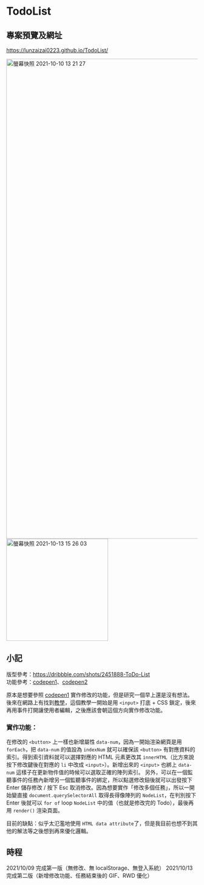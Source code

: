# TodoList
## 專案預覽及網址
https://lunzaizai0223.github.io/TodoList/

<img width="1259" alt="螢幕快照 2021-10-10 13 21 27" src="https://user-images.githubusercontent.com/77038018/136683368-36b46f72-1887-43a8-b33d-716bd680930d.png">
<img width="268" alt="螢幕快照 2021-10-13 15 26 03" src="https://user-images.githubusercontent.com/77038018/137086666-5c8a191d-413e-4fe9-ab5d-a7c8118d6dfa.png">


## 小記
版型參考：https://dribbble.com/shots/2451888-ToDo-List <br>
功能參考：[codepen1](https://codepen.io/jarvis73045/pen/OJWWGjN)、[codepen2](https://codepen.io/saawsan/pen/jayzeq)

原本是想要參照 [codepen1](https://codepen.io/jarvis73045/pen/OJWWGjN) 實作修改的功能，但是研究一個早上還是沒有想法。後來在網路上有找到[教學](https://www.youtube.com/watch?v=MkESyVB4oUw)，這個教學一開始是用 `<input>` 打底 + CSS 鎖定，後來再用事件打開讓使用者編輯，之後應該會朝這個方向實作修改功能。

### 實作功能：
在修改的 `<button>` 上一樣也新增屬性 `data-num`，因為一開始渲染網頁是用 `forEach`，把 `data-num` 的值設為 `indexNum` 就可以確保該 `<button>` 有對應資料的索引。得到索引資料就可以選擇對應的 HTML 元素更改其 `innerHTML`（比方來說按下修改鍵後在對應的 `li` 中改成 `<input>`）。新增出來的 `<input>` 也綁上 `data-num` 這樣子在更新物件值的時候可以選取正確的陣列索引。
另外，可以在一個監聽事件的任務內新增另一個監聽事件的綁定，所以點選修改鈕後就可以出發按下 Enter 儲存修改 / 按下 Esc 取消修改。因為想要實作「修改多個任務」，所以一開始變直接 `document.querySelectorAll` 取得長得像陣列的 `NodeList`，在判別按下 Enter 後就可以 `for of` loop `NodeList` 中的值（也就是修改完的 Todo），最後再用 `render()` 渲染頁面。

目前的缺點：似乎太氾濫地使用 `HTML data attribute`了，但是我目前也想不到其他的解法等之後想到再來優化邏輯。

## 時程
2021/10/09 完成第一版（無修改、無 localStorage、無登入系統）
2021/10/13 完成第二版（新增修改功能、任務結束後的 GIF、RWD 優化）
